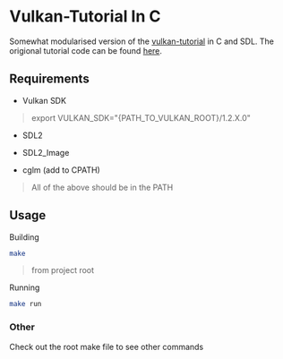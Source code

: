 # Vulkan-Tutorial In C

Somewhat modularised version of the [vulkan-tutorial](https://vulkan-tutorial.com/) in C and SDL. The origional tutorial code can be found [here](https://github.com/Overv/VulkanTutorial).

## Requirements

- Vulkan SDK

> export VULKAN_SDK="{PATH_TO_VULKAN_ROOT}/1.2.X.0"

- SDL2

- SDL2_Image

- cglm (add to CPATH)

> All of the above should be in the PATH

## Usage

Building

```bash
make
```

> from project root

Running

```bash
make run
```

### Other

Check out the root make file to see other commands
